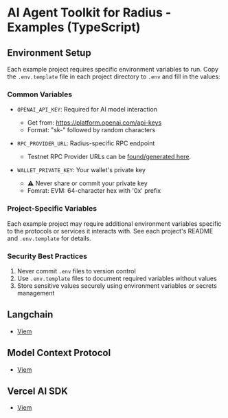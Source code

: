 # AI Agent Toolkit for Radius - Examples (TypeScript)

## Environment Setup

Each example project requires specific environment variables to run. Copy the `.env.template` file in each project directory to `.env` and fill in the values:

### Common Variables

- `OPENAI_API_KEY`: Required for AI model interaction
  - Get from: <https://platform.openai.com/api-keys>
  - Format: "sk-" followed by random characters

- `RPC_PROVIDER_URL`: Radius-specific RPC endpoint
  - Testnet RPC Provider URLs can be [found/generated here](https://testnet.tryradi.us/dashboard/rpc-endpoints).

- `WALLET_PRIVATE_KEY`: Your wallet's private key
  - ⚠️ Never share or commit your private key
  - Fomrat: EVM: 64-character hex with '0x' prefix

### Project-Specific Variables

Each example project may require additional environment variables specific to the protocols or services it interacts with. See each project's README and `.env.template` for details.

### Security Best Practices

1. Never commit `.env` files to version control
2. Use `.env.template` files to document required variables without values
3. Store sensitive values securely using environment variables or secrets management

## Langchain

- [Viem](https://github.com/radiustechsystems/ai-agent-toolkit/blob/main/typescript/examples/langchain)

## Model Context Protocol

- [Viem](https://github.com/radiustechsystems/ai-agent-toolkit/blob/main/typescript/examples/model-context-protocol)

## Vercel AI SDK

- [Viem](https://github.com/radiustechsystems/ai-agent-toolkit/blob/main/typescript/examples/vercel-ai/viem)
